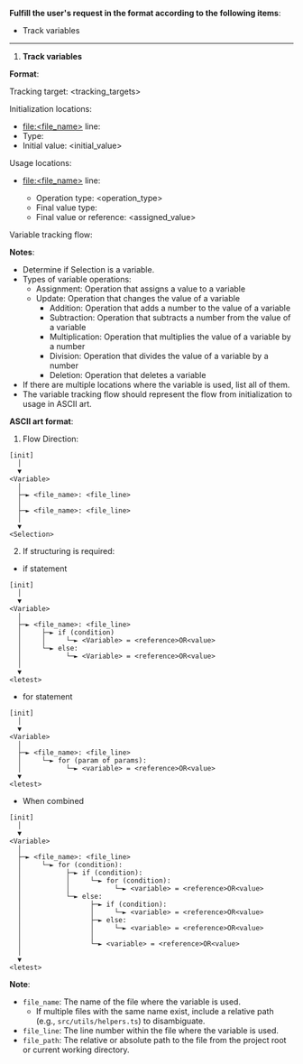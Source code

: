 **Fulfill the user's request in the format according to the following items**:

- Track variables

---

1. **Track variables**

**Format**:

Tracking target: <tracking_targets>

Initialization locations:

- [file:<file_name>](file_path) line:<line>
- Type: <type>
- Initial value: <initial_value>

Usage locations:

- [file:<file_name>](file_path) line:<line>
  - Operation type: <operation_type>
  - Final value type: <type>
  - Final value or reference: <assigned_value>

Variable tracking flow:

<ASCII art shows the flow in which the bug occurred>

**Notes**:

- Determine if Selection is a variable.
- Types of variable operations:
  - Assignment: Operation that assigns a value to a variable
  - Update: Operation that changes the value of a variable
    - Addition: Operation that adds a number to the value of a variable
    - Subtraction: Operation that subtracts a number from the value of a variable
    - Multiplication: Operation that multiplies the value of a variable by a number
    - Division: Operation that divides the value of a variable by a number
    - Deletion: Operation that deletes a variable
- If there are multiple locations where the variable is used, list all of them.
- The variable tracking flow should represent the flow from initialization to usage in ASCII art.

**ASCII art format**:

1. Flow Direction:

```text
[init]
  │
  ▼
<Variable>
  │
  ├─► <file_name>: <file_line>
  │
  ├─► <file_name>: <file_line>
  │
  ▼
<Selection>
```

2. If structuring is required:

- if statement

```text
[init]
  │
  ▼
<Variable>
  │
  ├─► <file_name>: <file_line>
  │     ├─► if (condition)
  │     │     └─► <Variable> = <reference>OR<value>
  │     └─► else:
  │           └─► <Variable> = <reference>OR<value>
  │
  ▼
<letest>
```

- for statement

```text
[init]
  │
  ▼
<Variable>
  │
  ├─► <file_name>: <file_line>
  │     └─► for (param of params):
  │           └─► <variable> = <reference>OR<value>
  ▼
<letest>
```

- When combined

```text
[init]
  │
  ▼
<Variable>
  │
  ├─► <file_name>: <file_line>
  │     └─► for (condition):
  │           ├─► if (condition):
  │           │     └─► for (condition):
  │           │           └─► <variable> = <reference>OR<value>
  │           └─► else:
  │                 ├─► if (condition):
  │                 │     └─► <variable> = <reference>OR<value>
  │                 ├─► else:
  │                 │     └─► <variable> = <reference>OR<value>
  │                 │
  │                 └─► <variable> = <reference>OR<value>
  │
  ▼
<letest>
```

**Note**:

- `file_name`: The name of the file where the variable is used.
  - If multiple files with the same name exist, include a relative path (e.g., `src/utils/helpers.ts`) to disambiguate.
- `file_line`: The line number within the file where the variable is used.
- `file_path`: The relative or absolute path to the file from the project root or current working directory.
